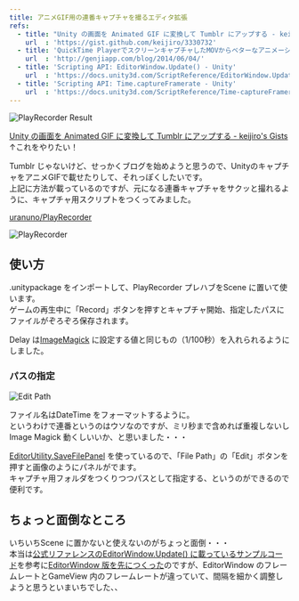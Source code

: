 ```yaml
---
title: アニメGIF用の連番キャプチャを撮るエディタ拡張
refs:
  - title: "Unity の画面を Animated GIF に変換して Tumblr にアップする - keijiro's Gists"
    url  : 'https://gist.github.com/keijiro/3330732'
  - title: 'QuickTime PlayerでスクリーンキャプチャしたMOVからベターなアニメーションGIFを作る - Genji App Blog'
    url  : 'http://genjiapp.com/blog/2014/06/04/'
  - title: 'Scripting API: EditorWindow.Update() - Unity'
    url  : 'https://docs.unity3d.com/ScriptReference/EditorWindow.Update.html'
  - title: 'Scripting API: Time.captureFramerate - Unity'
    url  : 'https://docs.unity3d.com/ScriptReference/Time-captureFramerate.html'
---
```


![PlayRecorder Result](https://uranuno.github.io/PlayRecorder/out.gif "Cubeくん")

[Unity の画面を Animated GIF に変換して Tumblr にアップする - keijiro's Gists](https://gist.github.com/keijiro/3330732)  
↑これをやりたい！

Tumblr じゃないけど、せっかくブログを始めようと思うので、UnityのキャプチャをアニメGIFで載せたりして、それっぽくしたいです。  
上記に方法が載っているのですが、元になる連番キャプチャをサクッと撮れるように、キャプチャ用スクリプトをつくってみました。

[uranuno/PlayRecorder](https://github.com/uranuno/PlayRecorder)

![PlayRecorder](https://uranuno.github.io/PlayRecorder/playrecorder.png)

<!-- more -->

使い方
-----

.unitypackage をインポートして、PlayRecorder プレハブをScene に置いて使います。  
ゲームの再生中に「Record」ボタンを押すとキャプチャ開始、指定したパスにファイルがぞろぞろ保存されます。

Delay は[ImageMagick](http://www.imagemagick.org/) に設定する値と同じもの（1/100秒）を入れられるようにしました。  

### パスの指定
![Edit Path](https://uranuno.github.io/PlayRecorder/save_capture.png)

ファイル名はDateTime をフォーマットするように。  
というわけで連番というのはウソなのですが、ミリ秒まで含めれば重複しないしImage Magick 動くしいいか、と思いました・・・

[EditorUtility.SaveFilePanel](http://docs.unity3d.com/ScriptReference/EditorUtility.SaveFilePanel.html) を使っているので、「File Path」の「Edit」ボタンを押すと画像のようにパネルがでます。  
キャプチャ用フォルダをつくりつつパスとして指定する、というのができるので便利です。  


ちょっと面倒なところ
--------------------
いちいちScene に置かないと使えないのがちょっと面倒・・・  
本当は[公式リファレンスのEditorWindow.Update() に載っているサンプルコード](https://docs.unity3d.com/ScriptReference/EditorWindow.Update.html)を参考に[EditorWindow 版を先につくった](https://gist.github.com/uranuno/f558aade1b3ab1f4e3b8)のですが、EditorWindow のフレームレートとGameView 内のフレームレートが違っていて、間隔を細かく調整しようと思うといまいちでした、、
